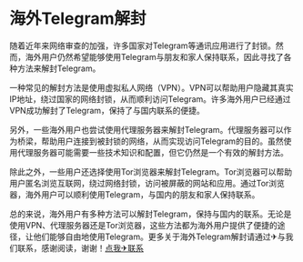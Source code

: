 # 海外Telegram解封

随着近年来网络审查的加强，许多国家对Telegram等通讯应用进行了封锁。然而，海外用户仍然希望能够使用Telegram与朋友和家人保持联系，因此寻找了各种方法来解封Telegram。

一种常见的解封方法是使用虚拟私人网络（VPN）。VPN可以帮助用户隐藏其真实IP地址，绕过国家的网络封锁，从而顺利访问Telegram。许多海外用户已经通过VPN成功解封了Telegram，保持了与国内联系的便捷。

另外，一些海外用户也尝试使用代理服务器来解封Telegram。代理服务器可以作为桥梁，帮助用户连接到被封锁的网络，从而实现访问Telegram的目的。虽然使用代理服务器可能需要一些技术知识和配置，但它仍然是一个有效的解封方法。

除此之外，一些用户还选择使用Tor浏览器来解封Telegram。Tor浏览器可以帮助用户匿名浏览互联网，绕过网络封锁，访问被屏蔽的网站和应用。通过Tor浏览器，海外用户可以顺利使用Telegram，与国内的朋友和家人保持联系。

总的来说，海外用户有多种方法可以解封Telegram，保持与国内的联系。无论是使用VPN、代理服务器还是Tor浏览器，这些方法都为海外用户提供了便捷的途径，让他们能够自由地使用Telegram。更多关于海外Telegram解封请通过✈与我们联系，感谢阅读，谢谢！[点我✈联系](https://a.k02.cc)